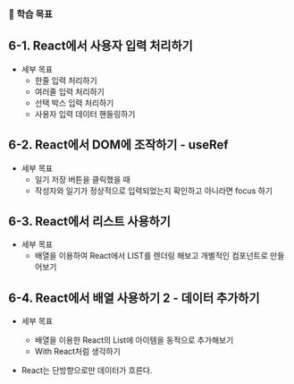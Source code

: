 ### 🤔 학습 목표

## 6-1. React에서 사용자 입력 처리하기

- 세부 목표
  - 한줄 입력 처리하기
  - 여러줄 입력 처리하기
  - 선택 박스 입력 처리하기
  - 사용자 입력 데이터 핸들링하기

## 6-2. React에서 DOM에 조작하기 - useRef

- 세부 목표
  - 일기 저장 버튼을 클릭했을 때
  - 작성자와 일기가 정상적으로 입력되었는지 확인하고 아니라면 focus 하기

## 6-3. React에서 리스트 사용하기

- 세부 목표
  - 배열을 이용하여 React에서 LIST를 렌더링 해보고 개별적인 컴포넌트로 만들어보기

## 6-4. React에서 배열 사용하기 2 - 데이터 추가하기

- 세부 목표

  - 배열을 이용한 React의 List에 아이템을 동적으로 추가해보기
  - With React처럼 생각하기

- React는 단방향으로만 데이터가 흐른다.
